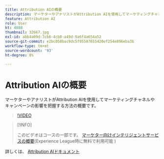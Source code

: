 ```yaml
---
title: Attribution AIの概要
description: マーケターやアナリストがAttribution AIを使用してマーケティングチャネルやキャンペーンの影響を把握する方法の概要です。
feature: Attribution AI
role: User
kt: 4808
thumbnail: 32667.jpg
exl-id: abb4a09d-7cb6-4cb8-a49d-9a6f4a654a52
source-git-commit: e2bc058bac9dc5f95587655420ef254e896eba3b
workflow-type: tm+mt
source-wordcount: '93'
ht-degree: 0%

---
```


# Attribution AIの概要

マーケターやアナリストがAttribution AIを使用してマーケティングチャネルやキャンペーンの影響を把握する方法の概要です。

>[!VIDEO](https://video.tv.adobe.com/v/32667?quality=12&learn=on)

>[!INFO]
>
> このビデオはコースの一部です。 [マーケター向けインテリジェントサービスの概要](https://experienceleague.adobe.com/?recommended=ExperiencePlatform-U-1-2020.1.intelligentservices)(Experience League時に無料で利用可能 )

詳しくは、 [Attribution AIドキュメント](https://experienceleague.adobe.com/docs/experience-platform/intelligent-services/attribution-ai/overview.html)
